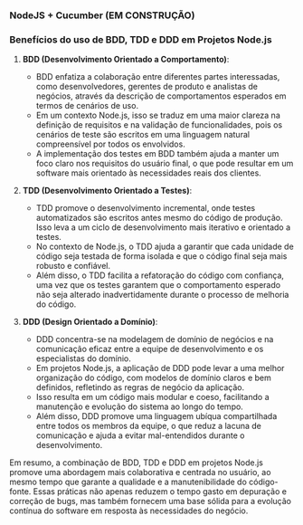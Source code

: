 ### NodeJS + Cucumber (EM CONSTRUÇÃO)

### Benefícios do uso de BDD, TDD e DDD em Projetos Node.js

1. **BDD (Desenvolvimento Orientado a Comportamento)**:
   - BDD enfatiza a colaboração entre diferentes partes interessadas, como desenvolvedores, gerentes de produto e analistas de negócios, através da descrição de comportamentos esperados em termos de cenários de uso.
   - Em um contexto Node.js, isso se traduz em uma maior clareza na definição de requisitos e na validação de funcionalidades, pois os cenários de teste são escritos em uma linguagem natural compreensível por todos os envolvidos.
   - A implementação dos testes em BDD também ajuda a manter um foco claro nos requisitos do usuário final, o que pode resultar em um software mais orientado às necessidades reais dos clientes.

2. **TDD (Desenvolvimento Orientado a Testes)**:
   - TDD promove o desenvolvimento incremental, onde testes automatizados são escritos antes mesmo do código de produção. Isso leva a um ciclo de desenvolvimento mais iterativo e orientado a testes.
   - No contexto de Node.js, o TDD ajuda a garantir que cada unidade de código seja testada de forma isolada e que o código final seja mais robusto e confiável.
   - Além disso, o TDD facilita a refatoração do código com confiança, uma vez que os testes garantem que o comportamento esperado não seja alterado inadvertidamente durante o processo de melhoria do código.

3. **DDD (Design Orientado a Domínio)**:
   - DDD concentra-se na modelagem de domínio de negócios e na comunicação eficaz entre a equipe de desenvolvimento e os especialistas do domínio.
   - Em projetos Node.js, a aplicação de DDD pode levar a uma melhor organização do código, com modelos de domínio claros e bem definidos, refletindo as regras de negócio da aplicação.
   - Isso resulta em um código mais modular e coeso, facilitando a manutenção e evolução do sistema ao longo do tempo.
   - Além disso, DDD promove uma linguagem ubíqua compartilhada entre todos os membros da equipe, o que reduz a lacuna de comunicação e ajuda a evitar mal-entendidos durante o desenvolvimento.

Em resumo, a combinação de BDD, TDD e DDD em projetos Node.js promove uma abordagem mais colaborativa e centrada no usuário, ao mesmo tempo que garante a qualidade e a manutenibilidade do código-fonte. Essas práticas não apenas reduzem o tempo gasto em depuração e correção de bugs, mas também fornecem uma base sólida para a evolução contínua do software em resposta às necessidades do negócio.
